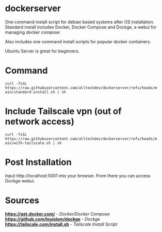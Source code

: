 # dockerserver
One command install script for debian based systems after OS installation. Standard install includes Docker, Docker Compose and Dockge, a webui for managing docker compose

Also includes one command install scripts for popular docker containers.

Ubuntu Server is great for beginners.


# Command
`curl -fsSL https://raw.githubusercontent.com/alltechdev/dockerserver/refs/heads/main/standard-install.sh | sh`


# Include Tailscale vpn (out of network access)
`curl -fsSL https://raw.githubusercontent.com/alltechdev/dockerserver/refs/heads/main/with-tailscale.sh | sh`


# Post Installation
Input http://localhost:5001 into your browser. From there you can access Dockge webui.


# Sources
**https://get.docker.com/** - _Docker/Docker Compose_
**https://github.com/louislam/dockge** - _Dockge_
**https://tailscale.com/install.sh** - _Tailscale Install Script_

